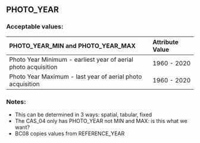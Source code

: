 ## PHOTO_YEAR


### Acceptable values:

| PHOTO_YEAR_MIN and PHOTO_YEAR_MAX                              | Attribute Value |
| :------------------------------------------------------------- | :-------------- |
| Photo Year Minimum - earliest year of aerial photo acquisition | 1960 - 2020     |
| Photo Year Maximum - last year of aerial photo acquisition     | 1960 - 2020     |


### Notes:

  * This can be determined in 3 ways: spatial, tabular, fixed
  * The CAS_04 only has PHOTO_YEAR not MIN and MAX: is this what we want?
  * BC08 copies values from REFERENCE_YEAR
